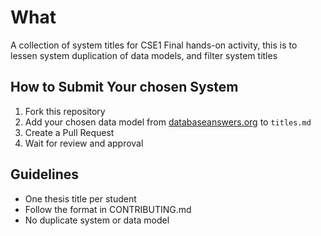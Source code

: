 # What

A collection of system titles for CSE1 Final hands-on activity, this is to lessen system duplication of data models, and filter system titles

## How to Submit Your chosen System
1. Fork this repository
2. Add your chosen data model from [databaseanswers.org](https://fordnox.github.io/databaseanswers/data_models/)  to `titles.md`
3. Create a Pull Request
4. Wait for review and approval

## Guidelines
- One thesis title per student
- Follow the format in CONTRIBUTING.md
- No duplicate system or data model
